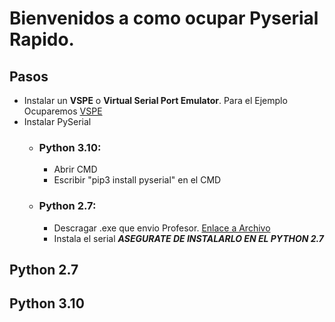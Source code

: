 # Bienvenidos a como ocupar Pyserial Rapido.

## Pasos 
   - Instalar un **VSPE** o **Virtual Serial Port Emulator**. Para el Ejemplo Ocuparemos [VSPE](https://www.virtual-serial-port.org/articles/top-6-virtual-com-port-apps/)
   - Instalar PySerial
     - ### Python 3.10: 
        - Abrir CMD 
        - Escribir "pip3 install pyserial" en el CMD
    
     
      
     - ### Python 2.7:
         - Descragar .exe que envio Profesor. [Enlace a Archivo](https://github.com/Crisyostin79/Pyserial/blob/main/PySerial%20Python%202.7.exe)
         - Instala el serial ***ASEGURATE DE INSTALARLO EN EL PYTHON 2.7***

## Python 2.7 






## Python 3.10

